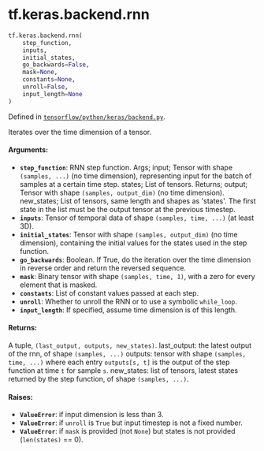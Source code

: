 <div itemscope itemtype="http://developers.google.com/ReferenceObject">
<meta itemprop="name" content="tf.keras.backend.rnn" />
<meta itemprop="path" content="Stable" />
</div>

# tf.keras.backend.rnn

``` python
tf.keras.backend.rnn(
    step_function,
    inputs,
    initial_states,
    go_backwards=False,
    mask=None,
    constants=None,
    unroll=False,
    input_length=None
)
```



Defined in [`tensorflow/python/keras/backend.py`](https://www.tensorflow.org/code/tensorflow/python/keras/backend.py).

Iterates over the time dimension of a tensor.

#### Arguments:

* <b>`step_function`</b>: RNN step function.
        Args;
            input; Tensor with shape `(samples, ...)` (no time dimension),
                representing input for the batch of samples at a certain
                time step.
            states; List of tensors.
        Returns;
            output; Tensor with shape `(samples, output_dim)`
                (no time dimension).
            new_states; List of tensors, same length and shapes
                as 'states'. The first state in the list must be the
                output tensor at the previous timestep.
* <b>`inputs`</b>: Tensor of temporal data of shape `(samples, time, ...)`
        (at least 3D).
* <b>`initial_states`</b>: Tensor with shape `(samples, output_dim)`
        (no time dimension),
        containing the initial values for the states used in
        the step function.
* <b>`go_backwards`</b>: Boolean. If True, do the iteration over the time
        dimension in reverse order and return the reversed sequence.
* <b>`mask`</b>: Binary tensor with shape `(samples, time, 1)`,
        with a zero for every element that is masked.
* <b>`constants`</b>: List of constant values passed at each step.
* <b>`unroll`</b>: Whether to unroll the RNN or to use a symbolic `while_loop`.
* <b>`input_length`</b>: If specified, assume time dimension is of this length.


#### Returns:

A tuple, `(last_output, outputs, new_states)`.
    last_output: the latest output of the rnn, of shape `(samples, ...)`
    outputs: tensor with shape `(samples, time, ...)` where each
        entry `outputs[s, t]` is the output of the step function
        at time `t` for sample `s`.
    new_states: list of tensors, latest states returned by
        the step function, of shape `(samples, ...)`.


#### Raises:

* <b>`ValueError`</b>: if input dimension is less than 3.
* <b>`ValueError`</b>: if `unroll` is `True` but input timestep is not a fixed
    number.
* <b>`ValueError`</b>: if `mask` is provided (not `None`) but states is not provided
        (`len(states)` == 0).
